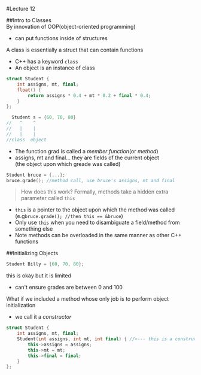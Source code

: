 #Lecture 12

##Intro to Classes  
By innovation of OOP(object-oriented programming)  
- can put functions inside of structures  
  
A class is essentially a struct that can contain functions  
- C++ has a keyword `class`
- An object is an instance of class
```C++
struct Student {
	int assigns, mt, final;
	float() {
		return assigns * 0.4 + mt * 0.2 + final * 0.4;
	}
};

  Student s = {60, 70, 80}
//   ^    ^
//   |    |
//   |    |
//class  object
```
- The function grad is called a _member function_(or _method_)
- assigns, mt and final... they are fields of the current object  
(the object upon which greade was called)
```C++
Student bruce = {...};
bruce.grade(); //method call, use bruce's assigns, mt and final
```
>How does this work?
>Formally, methods take a hidden extra parameter called `this`  

- `this` is a pointer to the object upon which the method was called  
(e.g`bruce.grade(); //then this == &bruce`)
- Only use `this` when you need to disambiguate a field/method from something else  
- Note methods can be overloaded in the same manner as other C++ functions

##Initializing Objects
```C++
Student Billy = {60, 70, 80};
```
this is okay but it is limited  
- can't ensure grades are between 0 and 100
  
What if we included a method whose only job is to perform object initialization  
- we call it a _constructor_
```C++
struct Student {
	int assigns, mt, final;
	Student(int assigns, int mt, int final) { //<--- this is a constructor
		this->assigns = assigns;
		this->mt = mt;
		this->final = final;
	}
};
